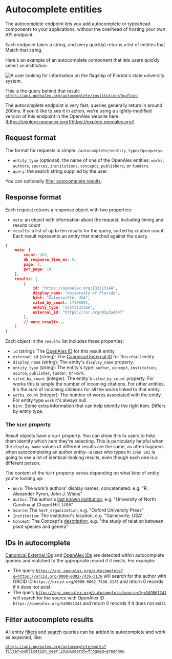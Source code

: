 # Autocomplete entities

The autocomplete endpoint lets you add autocomplete or typeahead components to your applications, without the overhead of hosting your own API endpoint.&#x20;

Each endpoint takes a string, and (very quickly) returns a list of entities that Match that string.

Here's an example of an autocomplete component that lets users quickly select an institution:

![A user looking for information on the flagship of Florida's state university system.](https://i.imgur.com/f8yyWCd.png)

This is the query behind that result: [`https://api.openalex.org/autocomplete/institutions?q=flori`](https://api.openalex.org/autocomplete/institutions?q=flori)

The autocomplete endpoint is very fast; queries generally return in around 200ms. If you'd like to see it in action, we're using a slightly-modified version of this endpoint in the OpenAlex website here: [https://explore.openalex.org/](https://explore.openalex.org/)

## Request format

The format for requests is simple: `/autocomplete/<entity_type>?q=<query>`

* `entity_type` (optional): the name of one of the OpenAlex entities: `works`, `authors`, `sources`, `institutions`, `concepts`, `publishers`, or `funders`.
* `query`: the search string supplied by the user.

You can optionally [filter autocomplete results](autocomplete-entities.md#filter-autocomplete-results).

## Response format

Each request returns a response object with two properties:

* `meta`: an object with information about the request, including timing and results count
* `results`: a list of up to ten results for the query, sorted by citation count. Each result represents an entity that matched against the query.

```json
{
    meta: {
        count: 183,
        db_response_time_ms: 5,
        page: 1,
        per_page: 10
    },
    results: [
        {
            id: "https://openalex.org/I33213144",
            display_name: "University of Florida",
            hint: "Gainesville, USA",
            cited_by_count: 17190001,
            entity_type: "institution",
            external_id: "https://ror.org/02y3ad647"
        },
        // more results...
    ]
}
```

Each object in the `results` list includes these properties:

* `id` (string): The [OpenAlex ID](../get-single-entities/#the-openalex-id) for this result entity.
* `external_id` (string): The [Canonical External ID](../get-single-entities/#canonical-external-ids) for this result entity.
* `display_name` (string): The entity's `display_name` property.
* `entity_type` (string): The entity's type: `author`, `concept`, `institution`, `source`, `publisher`, `funder`, or `work`.
* `cited_by_count` (integer): The entity's `cited_by_count` property. For works this is simply the number of incoming citations. For other entities, it's the _sum_ of incoming citations for all the works linked to that entity.&#x20;
* `works_count` (integer): The number of works associated with the entity. For entity type `work` it's always null.
* `hint`: Some extra information that can help identify the right item. Differs by entity type.

### The `hint` property

Result objects have a `hint` property. You can show this to users to help them identify which item they're selecting. This is particularly helpful when the `display_name` values of different results are the same, as often happens when autocompleting an author entity--a user who types in `John Smi` is going to see a lot of identical-looking results, even though each one is a different person.

The content of the `hint` property varies depending on what kind of entity you're looking up:

* `Work`: The work's authors' display names, concatenated. e.g. "R. Alexander Pyron, John J. Wiens"
* `Author`: The author's [last known institution](../../api-entities/authors/author-object.md#last\_known\_institution), e.g. "University of North Carolina at Chapel Hill, USA"
* `Source`: The `host_organization`, e.g. "Oxford University Press"
* `Institution`: The institution's location, e.g. "Gainesville, USA"
* `Concept`: The Concept's [description](../../api-entities/concepts/concept-object.md#description), e.g. "the study of relation between plant species and genera"

## IDs in autocomplete

[Canonical External IDs](../get-single-entities/#canonical-external-ids) and [OpenAlex IDs](../get-single-entities/#the-openalex-id) are detected within autocomplete queries and matched to the appropriate record if it exists. For example:

* The query [`https://api.openalex.org/autocomplete?q=https://orcid.org/0000-0002-7436-3176`](https://api.openalex.org/autocomplete?q=https://orcid.org/0000-0002-7436-3176) will search for the author with ORCID ID `https://orcid.org/0000-0002-7436-3176` and return 0 records if it does not exist.
* The query [`https://api.openalex.org/autocomplete/sources?q=S49861241`](https://api.openalex.org/autocomplete/sources?q=S49861241) will search for the source with OpenAlex ID `https://openalex.org/S49861241` and return 0 records if it does not exist.

## Filter autocomplete results

All entity [filters](filter-entity-lists.md) and [search](search-entities.md) queries can be added to autocomplete and work as expected, like:

[`https://api.openalex.org/autocomplete/works?filter=publication_year:2010&search=frogs&q=greenhou`](https://api.openalex.org/autocomplete/works?filter=publication\_year:2010\&search=frogs\&q=greenhou)
